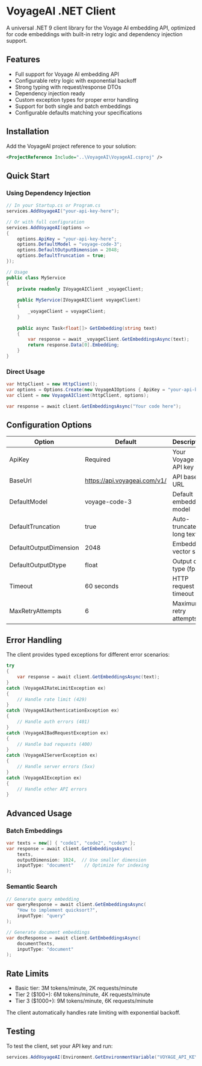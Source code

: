 # VoyageAI .NET Client

A universal .NET 9 client library for the Voyage AI embedding API, optimized for code embeddings with built-in retry logic and dependency injection support.

## Features

- Full support for Voyage AI embedding API
- Configurable retry logic with exponential backoff
- Strong typing with request/response DTOs
- Dependency injection ready
- Custom exception types for proper error handling
- Support for both single and batch embeddings
- Configurable defaults matching your specifications

## Installation

Add the VoyageAI project reference to your solution:

```xml
<ProjectReference Include="..\VoyageAI\VoyageAI.csproj" />
```

## Quick Start

### Using Dependency Injection

```csharp
// In your Startup.cs or Program.cs
services.AddVoyageAI("your-api-key-here");

// Or with full configuration
services.AddVoyageAI(options =>
{
    options.ApiKey = "your-api-key-here";
    options.DefaultModel = "voyage-code-3";
    options.DefaultOutputDimension = 2048;
    options.DefaultTruncation = true;
});

// Usage
public class MyService
{
    private readonly IVoyageAIClient _voyageClient;
    
    public MyService(IVoyageAIClient voyageClient)
    {
        _voyageClient = voyageClient;
    }
    
    public async Task<float[]> GetEmbedding(string text)
    {
        var response = await _voyageClient.GetEmbeddingsAsync(text);
        return response.Data[0].Embedding;
    }
}
```

### Direct Usage

```csharp
var httpClient = new HttpClient();
var options = Options.Create(new VoyageAIOptions { ApiKey = "your-api-key" });
var client = new VoyageAIClient(httpClient, options);

var response = await client.GetEmbeddingsAsync("Your code here");
```

## Configuration Options

| Option | Default | Description |
|--------|---------|-------------|
| ApiKey | Required | Your Voyage AI API key |
| BaseUrl | https://api.voyageai.com/v1/ | API base URL |
| DefaultModel | voyage-code-3 | Default embedding model |
| DefaultTruncation | true | Auto-truncate long texts |
| DefaultOutputDimension | 2048 | Embedding vector size |
| DefaultOutputDtype | float | Output data type (fp32) |
| Timeout | 60 seconds | HTTP request timeout |
| MaxRetryAttempts | 6 | Maximum retry attempts |

## Error Handling

The client provides typed exceptions for different error scenarios:

```csharp
try
{
    var response = await client.GetEmbeddingsAsync(text);
}
catch (VoyageAIRateLimitException ex)
{
    // Handle rate limit (429)
}
catch (VoyageAIAuthenticationException ex)
{
    // Handle auth errors (401)
}
catch (VoyageAIBadRequestException ex)
{
    // Handle bad requests (400)
}
catch (VoyageAIServerException ex)
{
    // Handle server errors (5xx)
}
catch (VoyageAIException ex)
{
    // Handle other API errors
}
```

## Advanced Usage

### Batch Embeddings

```csharp
var texts = new[] { "code1", "code2", "code3" };
var response = await client.GetEmbeddingsAsync(
    texts,
    outputDimension: 1024,  // Use smaller dimension
    inputType: "document"    // Optimize for indexing
);
```

### Semantic Search

```csharp
// Generate query embedding
var queryResponse = await client.GetEmbeddingsAsync(
    "How to implement quicksort?",
    inputType: "query"
);

// Generate document embeddings
var docResponse = await client.GetEmbeddingsAsync(
    documentTexts,
    inputType: "document"
);
```

## Rate Limits

- Basic tier: 3M tokens/minute, 2K requests/minute
- Tier 2 ($100+): 6M tokens/minute, 4K requests/minute
- Tier 3 ($1000+): 9M tokens/minute, 6K requests/minute

The client automatically handles rate limiting with exponential backoff.

## Testing

To test the client, set your API key and run:

```csharp
services.AddVoyageAI(Environment.GetEnvironmentVariable("VOYAGE_API_KEY"));
```